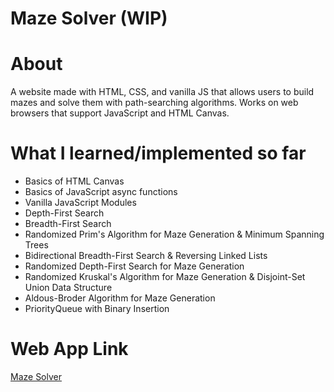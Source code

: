 # Maze Solver (WIP)

# About
A website made with HTML, CSS, and vanilla JS that allows users to build mazes and solve them with path-searching algorithms. Works on web browsers that support JavaScript and HTML Canvas. 

# What I learned/implemented so far
- Basics of HTML Canvas
- Basics of JavaScript async functions
- Vanilla JavaScript Modules
- Depth-First Search
- Breadth-First Search
- Randomized Prim's Algorithm for Maze Generation & Minimum Spanning Trees
- Bidirectional Breadth-First Search & Reversing Linked Lists
- Randomized Depth-First Search for Maze Generation
- Randomized Kruskal's Algorithm for Maze Generation & Disjoint-Set Union Data Structure
- Aldous-Broder Algorithm for Maze Generation
- PriorityQueue with Binary Insertion

# Web App Link
[Maze Solver](https://columbium41.github.io/Maze-Solver/)
